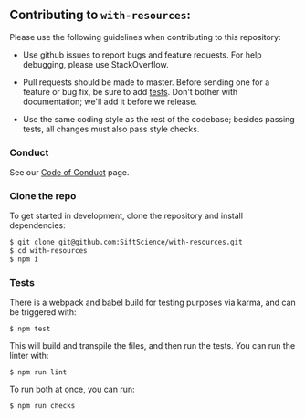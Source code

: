 ## Contributing to `with-resources`:

Please use the following guidelines when contributing to this repository:

* Use github issues to report bugs and feature requests. For help debugging, please use StackOverflow.

* Pull requests should be made to master. Before sending one for a feature or bug fix, be sure to add [tests](#tests). Don't bother with documentation; we'll add it before we release.

* Use the same coding style as the rest of the codebase; besides passing tests, all changes must also pass style checks.


### Conduct
See our [Code of Conduct](https://github.com/SiftScience/with-resources/CODE_OF_CONDUCT.md) page.  


### Clone the repo
To get started in development, clone the repository and install dependencies:
  
```sh
$ git clone git@github.com:SiftScience/with-resources.git
$ cd with-resources
$ npm i
```


### Tests
There is a webpack and babel build for testing purposes via karma, and can be triggered with:

`$ npm test`

This will build and transpile the files, and then run the tests. You can run the linter with:

`$ npm run lint`

To run both at once, you can run:

`$ npm run checks`
